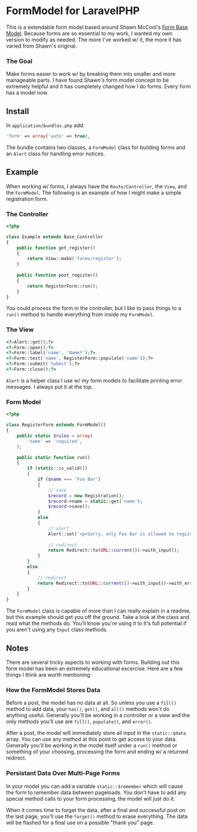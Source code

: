 # FormModel for LaravelPHP #

This is a extendable form model based around Shawn McCool's [Form Base Model](https://github.com/ShawnMcCool/laravel-form-base-model).  Because forms are so essential to my work, I wanted my own version to modify as needed.  The more I've worked w/ it, the more it has varied from Shawn's original.

### The Goal ###

Make forms easier to work w/ by breaking them into smaller and more manageable parts.  I have found Shawn's form model concept to be extremely helpful and it has completely changed how I do forms.  Every form has a model now.

## Install ##

In ``application/bundles.php`` add:

```php
'form' => array('auto' => true),
```

The bundle contains two classes, a ``FormModel`` class for building forms and an ``Alert`` class for handling error notices.

## Example ##

When working w/ forms, I always have the ``Route/Controller``, the ``View``, and the ``FormModel``.  The following is an example of how I might make a simple registration form.

### The Controller ###

```php
<?php

class Example extends Base_Controller
{
	public function get_register()
	{
		return View::make('forms/register');
	}
	
	public function post_register()
	{
		return RegisterForm::run();
	}
}
```

You could process the form in the controller, but I like to pass things to a ``run()`` method to handle everything from inside my ``FormModel``.

### The View ###

```php
<?=Alert::get();?>
<?=Form::open();?>
<?=Form::label('name', 'Name*');?>
<?=Form::text('name', RegisterForm::populate('name'));?>
<?=Form::submit('Submit');?>
<?=Form::close();?>
```

``Alert`` is a helper class I use w/ my form models to facilitate printing error messages.  I always put it at the top.

### Form Model ###

```php
<?php

class RegisterForm extends FormModel()
{
	public static $rules = array(
		'name' => 'required',
	);

	public static function run()
	{
		if (static::is_valid())
		{
			if ($name === 'Foo Bar')
			{
				// save
				$record = new Registration();
				$record->name = static::get('name');
				$record->save();
			}
			else
			{
				// alert
				Alert::set('<p>Sorry, only Foo Bar is allowed to register.</p>', 'red');
				
				// redirect
				return Redirect::to(URL::current())->with_input();
			}
		}
		else
		{
			// redirect
			return Redirect::to(URL::current())->with_input()->with_errors(static::validation());
		}
	}
}
```

The ``FormModel`` class is capable of more than I can really explain in a readme, but this example should get you off the ground.  Take a look at the class and read what the methods do.  You'll know you're using it to it's full potential if you aren't using any ``Input`` class methods.

## Notes ##

There are several tricky aspects to working with forms.  Building out this form model has been an extremely educational excercise.  Here are a few things I think are worth mentioning:

### How the FormModel Stores Data ###

Before a post, the model has no data at all.  So unless you use a ``fill()`` method to add data, your ``has()``, ``get()``, and ``all()`` methods won't do anything useful.  Generally you'll be working in a controller or a view and the only methods you'll use are ``fill()``, ``populate()``, and ``error()``.

After a post, the model will immediately store all input in the ``static::$data`` array.  You can use any method at this point to get access to your data.  Generally you'll be working in the model itself under a ``run()`` method or something of your choosing, processing the form and ending w/ a returned redirect. 

### Persistant Data Over Multi-Page Forms ###

In your model you can add a variable ``static::$remember`` which will cause the form to remember data between pageloads.  You don't have to add any special method calls to your form processing, the model will just do it.

When it comes time to forget the data, after a final and successful post on the last page, you'll use the ``forget()`` method to erase everything.  The data will be flashed for a final use on a possible "thank you" page.